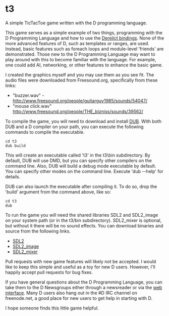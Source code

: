 t3
==

A simple TicTacToe game written with the D programming language.

This game serves as a simple example of two things, programming with the D Programming Language and how to use the [Derelict bindings][1]. None of the more advanced features of D, such as templates or ranges, are used. Instead, basic features such as foreach loops and module-level 'friends' are demonstrated. Those new to the D Programming Language may want to play around with this to become familiar with the language. For example, one could add AI, networking, or other features to enhance the basic game.

I created the graphics myself and you may use them as you see fit. The audio files were downloaded from Freesound.org, specifically from these links:

* "buzzer.wav" - http://www.freesound.org/people/guitarguy1985/sounds/54047/
* "mouse click.wav" http://www.freesound.org/people/THE_bizniss/sounds/39562/

To compile the game, you will need to download and install [DUB][2]. With both DUB and a D compiler on your path, you can execute the following commands to compile the executable.

```
cd t3
dub build
```

This will create an executable called 't3' in the t3\bin subdirectory. By default, DUB will use DMD, but you can specify other compilers on the command line. Also, DUB will build a debug mode executable by default. You can specify other modes on the command line. Execute 'dub --help' for details.

DUB can also launch the executable after compiling it. To do so, drop the 'build' argument from the command above, like so:

```
cd t3
dub
```

To run the game you will need the shared libraries SDL2 and SDL2_image on your system path (or in the t3/bin subdirectory). SDL2_mixer is optional, but without it there will be no sound effects. You can download binaries and source from the following links.

* [SDL2][3]
* [SDL2_image][4]
* [SDL2_mixer][5]

Pull requests with new game features will likely not be accepted. I would like to keep this simple and useful as a toy for new D users. However, I'll happily accept pull requests for bug fixes.

If you have general questions about the D Programming Language, you can take them to the D Newsgroups either through a newsreader or via the [web interface][6]. Many D users also hang out in the #D IRC channel on freenode.net, a good place for new users to get help in starting with D.

I hope someone finds this little game helpful.

[1]: https://github.com/DerelictOrg/
[2]: http://code.dlang.org/download
[3]: http://www.libsdl.org/download-2.0.php
[4]: http://www.libsdl.org/projects/SDL_image/
[5]: http://www.libsdl.org/projects/SDL_mixer/
[6]: http://forum.dlang.org/